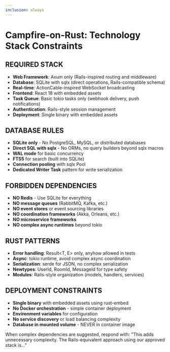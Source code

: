 ```yaml
---
inclusion: always
---
```


# Campfire-on-Rust: Technology Stack Constraints

## REQUIRED STACK

- **Web Framework**: Axum only (Rails-inspired routing and middleware)
- **Database**: SQLite with sqlx (direct operations, Rails-compatible schema)
- **Real-time**: ActionCable-inspired WebSocket broadcasting
- **Frontend**: React 18 with embedded assets
- **Task Queue**: Basic tokio tasks only (webhook delivery, push notifications)
- **Authentication**: Rails-style session management
- **Deployment**: Single binary with embedded assets

## DATABASE RULES

- **SQLite only** - No PostgreSQL, MySQL, or distributed databases
- **Direct SQL with sqlx** - No ORMs, no query builders beyond sqlx macros
- **WAL mode** for basic concurrency
- **FTS5** for search (built into SQLite)
- **Connection pooling** with sqlx Pool
- **Dedicated Writer Task** pattern for write serialization

## FORBIDDEN DEPENDENCIES

- **NO Redis** - Use SQLite for everything
- **NO message queues** (RabbitMQ, Kafka, etc.)
- **NO event stores** or event sourcing libraries
- **NO coordination frameworks** (Akka, Orleans, etc.)
- **NO microservice frameworks**
- **NO complex async runtimes** beyond tokio

## RUST PATTERNS

- **Error handling**: Result<T, E> only, anyhow allowed in tests
- **Async**: tokio runtime, avoid complex async coordination
- **Serialization**: serde for JSON, no complex serialization
- **Newtypes**: UserId, RoomId, MessageId for type safety
- **Modules**: Rails-style organization (models, handlers, services)

## DEPLOYMENT CONSTRAINTS

- **Single binary** with embedded assets using rust-embed
- **No Docker orchestration** - simple container deployment
- **Environment variables** for configuration
- **No service discovery** or load balancing complexity
- **Database in mounted volume** - NEVER in container image

When complex dependencies are suggested, respond with: "This adds unnecessary complexity. The Rails-equivalent approach using our approved stack is..."